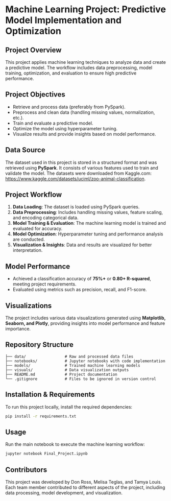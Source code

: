 # **Machine Learning Project: Predictive Model Implementation and Optimization**

## **Project Overview**
This project applies machine learning techniques to analyze data and create a predictive model. The workflow includes data preprocessing, model training, optimization, and evaluation to ensure high predictive performance.

## **Project Objectives**
- Retrieve and process data (preferably from PySpark).
- Preprocess and clean data (handling missing values, normalization, etc.).
- Train and evaluate a predictive model.
- Optimize the model using hyperparameter tuning.
- Visualize results and provide insights based on model performance.

## **Data Source**
The dataset used in this project is stored in a structured format and was retrieved using **PySpark**. It consists of various features used to train and validate the model.
The datasets were downloaded from Kaggle.com: https://www.kaggle.com/datasets/uciml/zoo-animal-classification. 

## **Project Workflow**
1. **Data Loading**: The dataset is loaded using PySpark queries.
2. **Data Preprocessing**: Includes handling missing values, feature scaling, and encoding categorical data.
3. **Model Training & Evaluation**: The machine learning model is trained and evaluated for accuracy.
4. **Model Optimization**: Hyperparameter tuning and performance analysis are conducted.
5. **Visualization & Insights**: Data and results are visualized for better interpretation.

## **Model Performance**
- Achieved a classification accuracy of **75%+** or **0.80+ R-squared**, meeting project requirements.
- Evaluated using metrics such as precision, recall, and F1-score.

## **Visualizations**
The project includes various data visualizations generated using **Matplotlib, Seaborn, and Plotly**, providing insights into model performance and feature importance.

## **Repository Structure**
```
├── data/                 # Raw and processed data files
├── notebooks/            # Jupyter notebooks with code implementation
├── models/               # Trained machine learning models
├── visuals/              # Data visualization outputs
├── README.md             # Project documentation
└── .gitignore            # Files to be ignored in version control
```

## **Installation & Requirements**
To run this project locally, install the required dependencies:
```bash
pip install -r requirements.txt
```

## **Usage**
Run the main notebook to execute the machine learning workflow:
```bash
jupyter notebook Final_Project.ipynb
```

## **Contributors**
This project was developed by Don Ross, Melisa Teglas, and Tamya Louis. Each team member contributed to different aspects of the project, including data processing, model development, and visualization.


